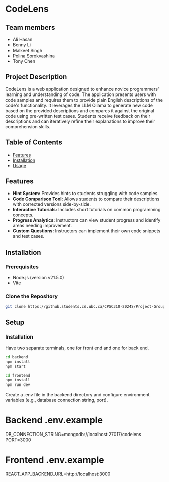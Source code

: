 # CodeLens

## Team members

- Ali Hasan
- Benny Li
- Malkeet Singh
- Polina Sorokvashina
- Tony Chen

## Project Description

CodeLens is a web application designed to enhance novice programmers' learning and understanding of code. The application presents users with code samples and requires them to provide plain English descriptions of the code's functionality. It leverages the LLM Ollama to generate new code based on the provided descriptions and compares it against the original code using pre-written test cases. Students receive feedback on their descriptions and can iteratively refine their explanations to improve their comprehension skills.

## Table of Contents

- [Features](#features)
- [Installation](#installation)
- [Usage](#usage)

## Features

- **Hint System:** Provides hints to students struggling with code samples.
- **Code Comparison Tool:** Allows students to compare their descriptions with corrected versions side-by-side.
- **Interactive Tutorials:** Includes short tutorials on common programming concepts.
- **Progress Analytics:** Instructors can view student progress and identify areas needing improvement.
- **Custom Questions:** Instructors can implement their own code snippets and test cases.

## Installation

### Prerequisites

- Node.js (version v21.5.0)
- Vite

### Clone the Repository

```bash
git clone https://github.students.cs.ubc.ca/CPSC310-2024S/Project-Groups-07-Lab-B.git
```

## Setup

### Installation

Have two separate terminals, one for front end and one for back end.

```bash
cd backend
npm install
npm start
```

```bash
cd frontend
npm install
npm run dev
```

Create a .env file in the backend directory and configure environment variables (e.g., database connection string, port).

# Backend .env.example

DB_CONNECTION_STRING=mongodb://localhost:27017/codelens
PORT=3000

# Frontend .env.example

REACT_APP_BACKEND_URL=http://localhost:3000
